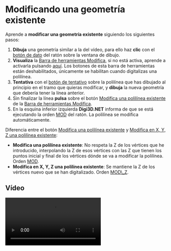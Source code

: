 # Modificando una geometría existente

Aprende a **modificar una geometría existente** siguiendo los siguientes pasos:

1. **Dibuja** una geometría similar a la del vídeo, para ello haz **clic** con el [botón de dato](modificando-geometria-existente.md) del ratón sobre la ventana de dibujo.
2. **Visualiza** la [Barra de herramientas Modifica](/digi3d-net/primeros-pasos/comenzando-a-utilizar-digi3d.net/comenzando-con-la-ventana-de-dibujo/BarraDeHerramientasModifica.html), si no está activa, aprende a activarla pulsando [aquí](https://github.com/digi21/docs/tree/7fc627c885c16fb88afc7cc05a6df2a2f4a54563/digi3d-net/primeros-pasos/comenzando-a-utilizar-digi3d.net/comenzando-con-la-ventana-de-dibujo/PresentacionDeBarrasHerramientasBasicas.md). Los botones de esta barra de herramientas están deshabilitados, únicamente se habilitan cuando digitalizas una polilínea.
3. **Tentativa** con el [botón de tentativo](modificando-geometria-existente.md) sobre la polilínea que has dibujado al principio en el tramo que quieras modificar, y **dibuja** la nueva geometría que debería tener la línea anterior.
4. Sin finalizar la línea **pulsa** sobre el botón [Modifica una polilínea existente](/digi3d-net/primeros-pasos/comenzando-a-utilizar-digi3d.net/comenzando-con-la-ventana-de-dibujo/MOD.html) de la [Barra de herramientas Modifica](https://github.com/digi21/docs/tree/7fc627c885c16fb88afc7cc05a6df2a2f4a54563/digi3d-net/primeros-pasos/comenzando-a-utilizar-digi3d.net/comenzando-con-la-ventana-de-dibujo/BarraDeHerramientasModifica.md).
5. En la esquina inferior izquierda **Digi3D.NET** informa de que se está ejecutando la orden [MOD](/digi3d-net/referencia/ventana-de-dibujo/ordenes/m/mod.md) del ratón. La polilínea se modifica automáticamente.

Diferencia entre el botón [Modifica una polilínea existente](/digi3d-net/primeros-pasos/comenzando-a-utilizar-digi3d.net/comenzando-con-la-ventana-de-dibujo/MOD.html) y [Modifica en X, Y, Z una polilínea existente](https://github.com/digi21/docs/tree/7fc627c885c16fb88afc7cc05a6df2a2f4a54563/digi3d-net/primeros-pasos/comenzando-a-utilizar-digi3d.net/comenzando-con-la-ventana-de-dibujo/MOD_Z.md):

* **Modifica una polilínea existente**: No respeta la Z de los vértices que he introducido, interpolando la Z de esos vértices con las Z que tienen los puntos inicial y final de los vértices dónde se va a modificar la polilínea. Orden [MOD](/digi3d-net/referencia/ventana-de-dibujo/ordenes/m/mod.md).
* **Modifica en X, Y, Z una polilínea existente**: Se mantiene la Z de los vértices nuevo que se han digitalizado. Orden [MOD\\_Z](/digi3d-net/referencia/ventana-de-dibujo/ordenes/m/mod-z.md).

## Vídeo

<video controls><source src="https://digi21.blob.core.windows.net/videos-ayuda/Modificando%20una%20polilinea%20existente.mp4" caption="" type="video/mp4"></video>

